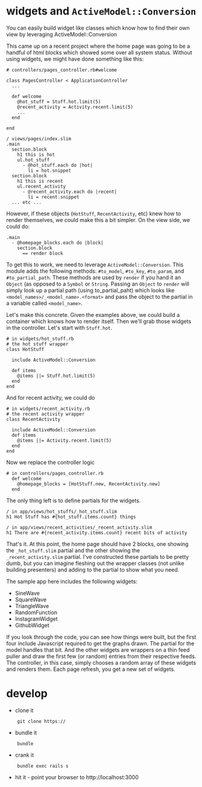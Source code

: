# widgets and `ActiveModel::Conversion`

You can easily build widget like classes which know how to find their own view by leveraging ActiveModel::Conversion

This came up on a recent project where the home page was going to be a handful of html blocks which showed some over all system status.  Without using widgets, we might have done something like this:

```
# controllers/pages_controller.rb#welcome

class PagesController < ApplicationController
  ...

  def welcome
    @hot_stuff = Stuff.hot.limit(5)
    @recent_activity = Activity.recent.limit(5)
    ...
  end

end
```
```
/ views/pages/index.slim
.main
  section.block
    h1 this is hot
    ul.hot_stuff  
      - @hot_stuff.each do |hot|
        li = hot.snippet
  section.block
    h1 this is recent
    ul.recent_activity
      - @recent_activity.each do |recent|
        li = recent.snippet
  ... etc ...
```

However, if these objects (`HotStuff`, `RecentActivity`, etc) knew how to render themselves, we could make this a bit simpler.  On the view side, we could do:

```
.main
  - @homepage_blocks.each do |block|
    section.block
      == render block
```

To get this to work, we need to leverage `ActiveModel::Conversion`.  This module adds the following methods: `#to_model`, `#to_key`, `#to_param`, and `#to_partial_path`.  These methods are used by `render` if you hand it an `Object` (as opposed to a `Symbol` or `String`.  Passing an `Object` to `render` will simply look up a partial path (using to_partial_paht) which looks like `<model_names>/_<model_name>.<format>` and pass the object to the partial in a variable called `<model_name>`.

Let's make this concrete.  Given the examples above, we could build a container which knows how to render itself.  Then we'll grab those widgets in the controller.  Let's start with `Stuff.hot`.

```
# in widgets/hot_stuff.rb
# the hot stuff wrapper
class HotStuff

  include ActiveModel::Conversion

  def items
    @items ||= Stuff.hot.limit(5)
  end
end
```

And for recent activity, we could do

```
# in widgets/recent_activity.rb
# the recent activity wrapper
class RecentActivity

  include ActiveModel::Conversion
  def items
    @items ||= Activity.recent.limit(5)
  end
end

```

Now we replace the controller logic
```
# in controllers/pages_controller.rb
  def welcome
    @homepage_blocks = [HotStuff.new, RecentActivity.new]
  end
```

The only thing left is to define partials for the widgets.  
```
/ in app/views/hot_stuffs/_hot_stuff.slim
h1 Hot Stuff has #{hot_stuff.items.count} things
```
```
/ in app/views/recent_activities/_recent_activity.slim
h1 There are #{recent_activity.items.count} recent bits of activity
```

That's it.  At this point, the home page should have 2 blocks, one showing the `_hot_stuff.slim` partial and the other showing the `_recent_activity.slim` partial.  I've constructed these partials to be pretty dumb, but you can imagine fleshing out the wrapper classes (not unlike building presenters) and adding to the partial to show what you need.

The sample app here includes the following widgets:

* SineWave
* SquareWave
* TriangleWave
* RandomFunction
* InstagramWidget
* GithubWidget

If you look through the code, you can see how things were built, but the first four include Javascript required to get the graphs drawn.  The partial for the model handles that bit.  And the other widgets are wrappers on a thin feed puller and draw the first few (or random) entries from their respective feeds.  The controller, in this case, simply chooses a random array of these widgets and renders them.  Each page refresh, you get a new set of widgets.

# develop

* clone it
```
    git clone https://
```
* bundle it
```
    bundle
```
* crank it
```
    bundle exec rails s
```
* hit it - point your browser to http://localhost:3000

